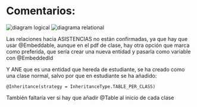 # Comentarios:

![diagram logical](https://github.com/x1n4px/Trabajo-Grupo-SII/blob/main/PracticaGrupo/ER%20PEVAU.PNG?raw=true)
![diagrama relational](https://github.com/x1n4px/Trabajo-Grupo-SII/blob/main/PracticaGrupo/Relational_1.png?raw=true)


Las relaciones hacia ASISTENCIAS no están confirmadas, ya que hay que usar @Embeddable, aunque en el pdf de clase, hay otra opción que marca como preferida, que sería crear una nueva entidad y pasarla como variable con @EmbeddedId

Y ANE que es una entidad que hereda de estudiante, se ha creado como una clase normal, salvo por que en estudiante se ha añadido:
```
@Inheritance(strategy = InheritanceType.TABLE_PER_CLASS)
```

También faltaría ver si hay que añadir @Table al inicio de cada clase

